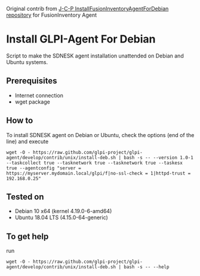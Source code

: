 Original contrib from [J-C-P InstallFusionInventoryAgentForDebian repository](https://github.com/J-C-P/InstallFusionInventoryAgentForDebian) for FusionInventory Agent

# Install GLPI-Agent For Debian
Script to make the SDNESK agent installation unattended on Debian and Ubuntu systems.

## Prerequisites
- Internet connection
- wget package

## How to
To install SDNESK agent on Debian or Ubuntu, check the options (end of the line) and execute 
```
wget -O - https://raw.github.com/glpi-project/glpi-agent/develop/contrib/unix/install-deb.sh | bash -s -- --version 1.0-1 --taskcollect true --tasknetwork true --tasknetwork true --taskesx true --agentconfig "server = https://myserver.mydomain.local/glpi/f|no-ssl-check = 1|httpd-trust = 192.168.0.25"
```

## Tested on
- Debian 10 x64 (kernel 4.19.0-6-amd64)
- Ubuntu 18.04 LTS (4.15.0-64-generic)

## To get help
run
```
wget -O - https://raw.github.com/glpi-project/glpi-agent/develop/contrib/unix/install-deb.sh | bash -s -- --help
```
